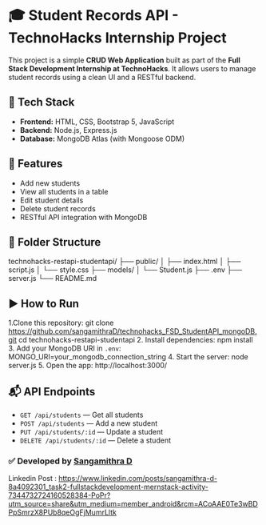 # 🎓 Student Records API - TechnoHacks Internship Project

This project is a simple **CRUD Web Application** built as part of the **Full Stack Development Internship at TechnoHacks**. It allows users to manage student records using a clean UI and a RESTful backend.

## 🔧 Tech Stack

- **Frontend:** HTML, CSS, Bootstrap 5, JavaScript
- **Backend:** Node.js, Express.js
- **Database:** MongoDB Atlas (with Mongoose ODM)

## 🚀 Features

- Add new students
- View all students in a table
- Edit student details
- Delete student records
- RESTful API integration with MongoDB

## 📂 Folder Structure

technohacks-restapi-studentapi/
├── public/
│ ├── index.html
│ ├── script.js
│ └── style.css
├── models/
│ └── Student.js
├── .env
├── server.js
└── README.md
## ▶️ How to Run

1.Clone this repository:
git clone https://github.com/sangamithraD/technohacks_FSD_StudentAPI_mongoDB.git
cd technohacks-restapi-studentapi
2. Install dependencies:
npm install
3. Add your MongoDB URI in `.env`:
MONGO_URI=your_mongodb_connection_string
4. Start the server:
node server.js
5. Open the app:
http://localhost:3000/

## 📬 API Endpoints

- `GET /api/students` — Get all students  
- `POST /api/students` — Add a new student  
- `PUT /api/students/:id` — Update a student  
- `DELETE /api/students/:id` — Delete a student
  
### ✅ Developed by [Sangamithra D](https://github.com/sangamithraD)
Linkedin Post : https://www.linkedin.com/posts/sangamithra-d-8a4092301_task2-fullstackdevelopment-mernstack-activity-7344732724160528384-PoPr?utm_source=share&utm_medium=member_android&rcm=ACoAAE0Te3wBDPpSmrzX8PUb8qeOgFjMumrLltk


